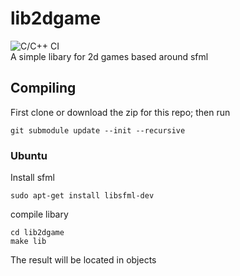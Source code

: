 # lib2dgame
![C/C++ CI](https://github.com/FloweyTheFlower420/File-parsers/workflows/C/C++%20CI/badge.svg)  
A simple libary for 2d games based around sfml
## Compiling
First clone or download the zip for this repo;
then run
```
git submodule update --init --recursive
```
### Ubuntu
Install sfml
```
sudo apt-get install libsfml-dev
```
compile libary
```
cd lib2dgame
make lib
```
The result will be located in objects
